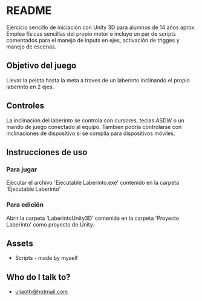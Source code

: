 # README #

Ejercicio sencillo de iniciación con Unity 3D para alumnos de 14 años aprox. Emplea físicas sencillas del propio motor e incluye un par de scripts comentados para el manejo de inputs en ejes, activación de trigges y manejo de escenas.

## Objetivo del juego ##

Llevar la pelota hasta la meta a traves de un laberinto inclinando el propio laberinto en 2 ejes.

## Controles ##

La inclinación del laberinto se controla con cursores, teclas ASDW o un mando de juego conectado al equipo. Tambien podría controlarse con inclinaciones de dispositivo si se compila para dispositivos móviles.

## Instrucciones de uso ##

### Para jugar ###

Ejecutar el archivo 'Ejecutable Laberinto.exe' contenido en la carpeta 'Ejecutable Laberinto'

### Para edición ###

Abrir la carpeta 'LaberintoUnity3D'  contenida en la carpeta 'Proyecto Laberinto' como proyecto de Unity.

## Assets ##

* Scripts - made by myself

## Who do I talk to? ##

* uliaoth@hotmail.com